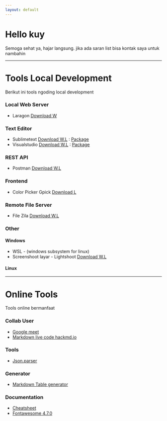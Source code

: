 ```yaml
---
layout: default
---
```


# Hello kuy

Semoga sehat ya, hajar langsung. jika ada saran list bisa kontak saya untuk nambahin

***

# Tools Local Development

Berikut ini tools ngoding local development

### Local Web Server
- Laragon [Download W](https://laragon.org/download/index.html)


### Text Editor
- Sublimetext [Download W.L](https://www.sublimetext.com/download) : [Package](./package/sublime)
- Visualstudio [Download W.L](https://code.visualstudio.com/download) : [Package](./package/viscode)


### REST API
- Postman [Download W.L](https://www.postman.com/downloads/)


### Frontend
- Color Picker Gpick [Download L](https://pkgs.org/download/gpick)


### Remote File Server
- File Zila [Download W.L](https://filezilla-project.org/download.php?type=client)


### Other

#### Windows
- WSL - (windows subsystem for linux) 
- Screenshoot layar  - Lightshoot [Download W.L](https://app.prntscr.com/en/download.html)

#### Linux

***

# Online Tools

Tools online bermanfaat

### Collab User
- [Google meet](https://meet.google.com/) 
- [Markdown live code hackmd.io](https://hackmd.io/) 

### Tools
- [Json.parser](http://json.parser.online.fr/)

### Generator
- [Markdown Table generator](https://www.tablesgenerator.com/markdown_tables)

### Documentation

- [Cheatsheet](https://devhints.io/)
- [Fontawesome 4.7.0](https://fontawesome.com/v4.7.0/cheatsheet/)


